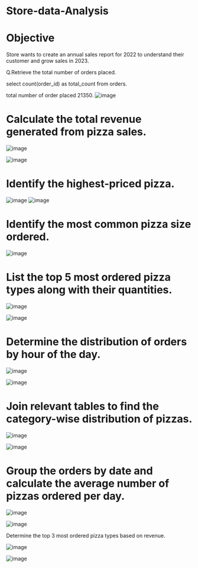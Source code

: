 # Store-data-Analysis

# Objective 
Store wants to create an annual sales report for 2022 to understand their customer and grow sales in 2023.

Q.Retrieve the total number of orders placed.

select  count(order_id) as total_count from orders.

total number of order placed 21350.
![image](https://github.com/user-attachments/assets/3e31e9aa-9e04-47fc-886a-159d3154c6a2)

# Calculate the total revenue generated from pizza sales.

![image](https://github.com/user-attachments/assets/f6f8d7f6-a123-4e82-95e0-6f175f1dd7f2)

![image](https://github.com/user-attachments/assets/0f4ffed9-6423-493e-8f8d-2ff97236c217)

# Identify the highest-priced pizza.
![image](https://github.com/user-attachments/assets/03e46e3b-636c-4f3c-beb8-f94c50f88ae9)
![image](https://github.com/user-attachments/assets/0b6fa78c-2fbb-4497-a74e-4bb6a7abe628)

# Identify the most common pizza size ordered.
![image](https://github.com/user-attachments/assets/592a8add-3e44-4c32-ac2f-620834a29f4b)



# List the top 5 most ordered pizza types along with their quantities.

![image](https://github.com/user-attachments/assets/8cb11ff0-5f76-4a94-9e25-7980a507eb88)

![image](https://github.com/user-attachments/assets/472593ed-0d93-4822-b188-ce4e8255afd2)

# Determine the distribution of orders by hour of the day.

![image](https://github.com/user-attachments/assets/d92edbc4-ff6d-46fb-a3d5-30860bd97fd1)

![image](https://github.com/user-attachments/assets/81ca8c6b-c8bf-42df-90e4-c2c6f6a67ac9)

# Join relevant tables to find the category-wise distribution of pizzas.

![image](https://github.com/user-attachments/assets/f16f0d57-ca65-4eee-9d0f-99654da86acd)

![image](https://github.com/user-attachments/assets/2715c6b8-5e5b-471a-a20c-41b7340964d8)

# Group the orders by date and calculate the average number of pizzas ordered per day.

![image](https://github.com/user-attachments/assets/1f60ac67-beba-429c-875c-bb1144e01b9f)

![image](https://github.com/user-attachments/assets/a4d2e09f-096b-4019-8ced-65bcaa75a87b)


Determine the top 3 most ordered pizza types based on revenue.

![image](https://github.com/user-attachments/assets/2df7f0cd-c06a-42da-b783-ac1131149ba3)

![image](https://github.com/user-attachments/assets/64add375-9688-4110-9081-07825be14bc2)














